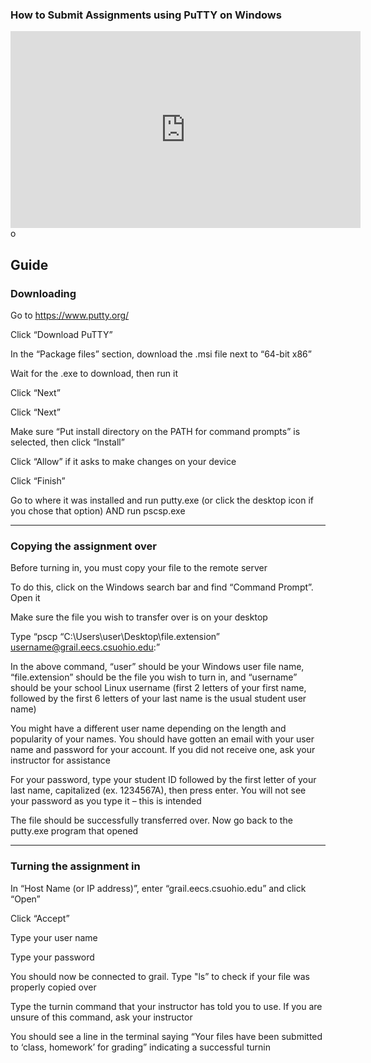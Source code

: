 ### How to Submit Assignments using PuTTY on Windows

<iframe width="560" height="315" src="https://www.youtube.com/embed/sVBYU9I_WA8?si=caW76f2D24HgEaAO" title="YouTube video player" frameborder="0" allow="accelerometer; autoplay; clipboard-write; encrypted-media; gyroscope; picture-in-picture; web-share" referrerpolicy="strict-origin-when-cross-origin" allowfullscreen></iframe>o

## Guide

### Downloading

Go to https://www.putty.org/ 

Click “Download PuTTY” 

In the “Package files” section, download the .msi file next to “64-bit x86” 

Wait for the .exe to download, then run it 

Click “Next” 

Click “Next” 

Make sure “Put install directory on the PATH for command prompts” is selected, then click “Install” 

Click “Allow” if it asks to make changes on your device 

Click “Finish” 

Go to where it was installed and run putty.exe (or click the desktop icon if you chose that option) AND run pscsp.exe

---

### Copying the assignment over

Before turning in, you must copy your file to the remote server 

To do this, click on the Windows search bar and find “Command Prompt”. Open it 

Make sure the file you wish to transfer over is on your desktop 

Type “pscp “C:\Users\user\Desktop\file.extension” username@grail.eecs.csuohio.edu:” 

In the above command, “user” should be your Windows user file name, “file.extension” should be the file you wish to turn in, and “username” should be your school Linux username (first 2 letters of your first name, followed by the first 6 letters of your last name is the usual student user name) 

You might have a different user name depending on the length and popularity of your names. You should have gotten an email with your user name and password for your account. If you did not receive one, ask your instructor for assistance 

For your password, type your student ID followed by the first letter of your last name, capitalized (ex. 1234567A), then press enter. You will not see your password as you type it – this is intended 

The file should be successfully transferred over. Now go back to the putty.exe program that opened 

---

### Turning the assignment in

In “Host Name (or IP address)”, enter “grail.eecs.csuohio.edu” and click “Open” 

Click “Accept” 

Type your user name 

Type your password 

You should now be connected to grail. Type "ls” to check if your file was properly copied over 

Type the turnin command that your instructor has told you to use. If you are unsure of this command, ask your instructor 

You should see a line in the terminal saying “Your files have been submitted to ‘class, homework’ for grading” indicating a successful turnin 
